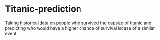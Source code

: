 # Titanic-prediction
Taking historical data on people who survived the capsize of titanic and predicting who would have a higher chance of survival incase of a similar event
